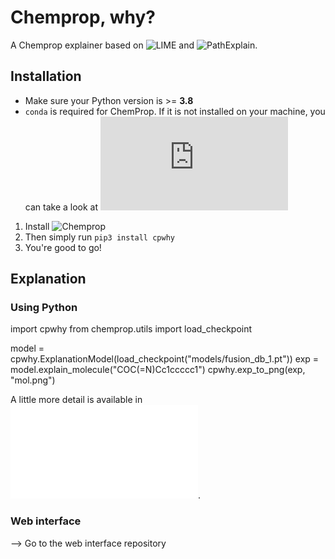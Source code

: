 # Chemprop, why?

A Chemprop explainer based on ![LIME](https://github.com/marcotcr/lime) and ![PathExplain](https://github.com/suinleelab/path_explain).

## Installation

- Make sure your Python version is >= **3.8**
- `conda` is required for ChemProp. If it is not installed on your machine, you can take a look at ![miniconda](https://docs.conda.io/en/latest/miniconda.html)

1. Install ![Chemprop](https://github.com/chemprop/chemprop)
2. Then simply run `pip3 install cpwhy`
3. You're good to go!

## Explanation

### Using Python


import cpwhy
from chemprop.utils import load_checkpoint

model = cpwhy.ExplanationModel(load_checkpoint("models/fusion_db_1.pt"))
exp = model.explain_molecule("COC(=N)Cc1ccccc1")
cpwhy.exp_to_png(exp, "mol.png")


A little more detail is available in ![test/test.py](test/test.py).

### Web interface

--> Go to the web interface repository

